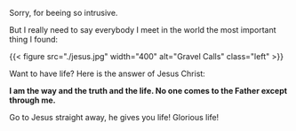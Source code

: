 Sorry, for beeing so intrusive. 

But I really need to say everybody I meet in the world the most important thing I found:

{{< figure src="./jesus.jpg" width="400" alt="Gravel Calls" class="left" >}}

Want to have life? Here is the answer of Jesus Christ: 

**I am the way and the truth and the life. No one comes to the Father except through me.**

Go to Jesus straight away, he gives you life! Glorious life!


